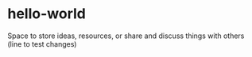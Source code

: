 # hello-world
Space to store ideas, resources, or share and discuss things with others
(line to test changes)
